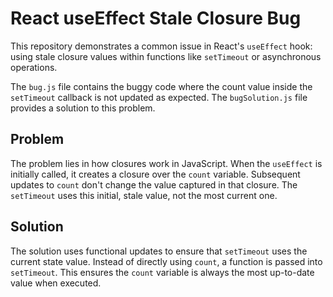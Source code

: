 # React useEffect Stale Closure Bug

This repository demonstrates a common issue in React's `useEffect` hook: using stale closure values within functions like `setTimeout` or asynchronous operations.

The `bug.js` file contains the buggy code where the count value inside the `setTimeout` callback is not updated as expected.  The `bugSolution.js` file provides a solution to this problem.

## Problem
The problem lies in how closures work in JavaScript. When the `useEffect` is initially called, it creates a closure over the `count` variable.  Subsequent updates to `count` don't change the value captured in that closure. The `setTimeout` uses this initial, stale value, not the most current one.

## Solution
The solution uses functional updates to ensure that `setTimeout` uses the current state value. Instead of directly using `count`, a function is passed into `setTimeout`.  This ensures the `count` variable is always the most up-to-date value when executed.